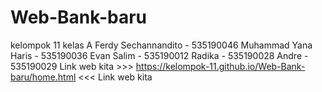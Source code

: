 # Web-Bank-baru
kelompok 11 kelas A
Ferdy Sechannandito - 535190046
Muhammad Yana Haris - 535190036
Evan Salim - 535190012
Radika - 535190028
Andre - 535190029
Link web kita >>>
https://kelompok-11.github.io/Web-Bank-baru/home.html
<<< Link web kita
